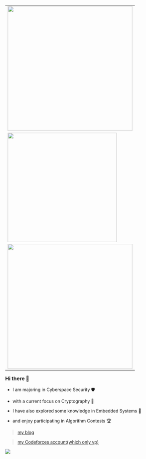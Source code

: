 <table align='right'>
<tr><td><img src="https://github-readme-stats.vercel.app/api?username=coperlm&count_private=true&show_icons=true&theme=cobalt" width="400"></td></tr>
<tr><td><img src="https://stats.justsong.cn/api/nowcoder?id=962349741" width="350" /></td></tr>
<tr><td><img src="https://github-profile-trophy.vercel.app/?username=coperlm" width="400" /></td></tr>
</table>

### Hi there 👋

- I am majoring in Cyberspace Security 🛡️
  
- with a current focus on Cryptography 🔐
  
- I have also explored some knowledge in Embedded Systems 🤖
  
- and enjoy participating in Algorithm Contests 🏆

> [my blog](https://coperlm.github.io/)

> [my Codeforces account(which only vp)](https://codeforces.com/profile/coperlm)


![](https://github-readme-activity-graph.vercel.app/graph?username=coperlm&theme=react-dark)

<!--
**coperlm/coperlm** is a ✨ _special_ ✨ repository because its `README.md` (this file) appears on your GitHub profile.

Here are some ideas to get you started:

- 🔭 I’m currently working on ...
- 🌱 I’m currently learning ...
- 👯 I’m looking to collaborate on ...
- 🤔 I’m looking for help with ...
- 💬 Ask me about ...
- 📫 How to reach me: ...
- 😄 Pronouns: ...
- ⚡ Fun fact: ...
-->
